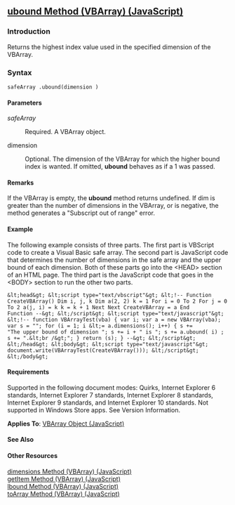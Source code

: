 ## [ubound Method (VBArray) (JavaScript)](ubound-Method__VBArray.html)

### Introduction 

 Returns the highest index value used in the specified dimension of the VBArray.

### Syntax 

```
safeArray .ubound(dimension )
```

#### Parameters 

<div id="sectionSection0" class="section" name="collapseableSection" style="" expanded="true">
  <dl class="authored">
    <dt>
      <i xmlns:util="util">safeArray</i>
    </dt>
    <dd>
      <p xmlns:util="util">
        Required. A VBArray object.
      </p>
    </dd>
    <dt>
      <span class="parameter" sdata="paramReference" xmlns:util="util">dimension</span>
    </dt>
    <dd>
      <p xmlns:util="util">
        Optional. The dimension of the VBArray for which the higher bound index is wanted. If omitted, <b>ubound</b> behaves as if a 1 was passed.
      </p>
    </dd>
  </dl>
</div>

#### Remarks 

<div id="languageReferenceRemarksSection" class="section" name="collapseableSection" style="">
  <p xmlns:util="util">
    If the VBArray is empty, the <b>ubound</b> method returns undefined. If <span class="parameter" sdata="paramReference">dim</span> is greater than the number of dimensions in the VBArray, or is
    negative, the method generates a "Subscript out of range" error.
  </p>
</div>

#### Example 

<p xmlns:util="util">
  The following example consists of three parts. The first part is VBScript code to create a Visual Basic safe array. The second part is JavaScript code that determines the number of dimensions in
  the safe array and the upper bound of each dimension. Both of these parts go into the &lt;HEAD&gt; section of an HTML page. The third part is the JavaScript code that goes in the &lt;BODY&gt;
  section to run the other two parts.
</p>

```
&lt;head&gt; &lt;script type="text/vbscript"&gt; &lt;!-- Function CreateVBArray() Dim i, j, k Dim a(2, 2) k = 1 For i = 0 To 2 For j = 0 To 2 a(j, i) = k k = k + 1 Next Next CreateVBArray = a End
Function --&gt; &lt;/script&gt; &lt;script type="text/javascript"&gt; &lt;!-- function VBArrayTest(vba) { var i; var a = new VBArray(vba); var s = ""; for (i = 1; i &lt;= a.dimensions(); i++) { s +=
"The upper bound of dimension "; s += i + " is "; s += a.ubound( i) ; s += ".&lt;br /&gt;"; } return (s); } --&gt; &lt;/script&gt; &lt;/head&gt; &lt;body&gt; &lt;script type="text/javascript"&gt;
document.write(VBArrayTest(CreateVBArray())); &lt;/script&gt; &lt;/body&gt;
```

#### Requirements 

<div id="requirementsTitleSection" class="section" name="collapseableSection" style="">
  <p xmlns:util="util">
    Supported in the following document modes: Quirks, Internet Explorer 6 standards, Internet Explorer 7 standards, Internet Explorer 8 standards, Internet Explorer 9 standards, and Internet
    Explorer 10 standards. Not supported in Windows Store apps. See Version Information.
  </p>
  <p xmlns:util="util">
    <b>Applies To</b>: <span sdata="link"><a href="f0b767f1-ea8a-4726-962b-2708d4742518.htm">VBArray Object (JavaScript)</a></span>
  </p>
</div>

#### See Also 

<div id="seeAlsoSection" class="section" name="collapseableSection" style="">
  <h4 class="subHeading">
    Other Resources
  </h4>
  <div class="seeAlsoStyle">
    <span sdata="link" xmlns:util="util"><a href="ac83589e-85d9-48cb-b28d-c579e65fd604.htm">dimensions Method (VBArray) (JavaScript)</a></span>
  </div>
  <div class="seeAlsoStyle">
    <span sdata="link" xmlns:util="util"><a href="f62964ad-8b2f-4596-95d0-b20e587ecea5.htm">getItem Method (VBArray) (JavaScript)</a></span>
  </div>
  <div class="seeAlsoStyle">
    <span sdata="link" xmlns:util="util"><a href="30ff5e8a-8165-494b-bce8-0a562ec2eec3.htm">lbound Method (VBArray) (JavaScript)</a></span>
  </div>
  <div class="seeAlsoStyle">
    <span sdata="link" xmlns:util="util"><a href="664de44c-2039-4289-82f6-948e9d744d80.htm">toArray Method (VBArray) (JavaScript)</a></span>
  </div>
</div>

